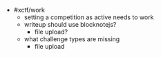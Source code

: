 - #xctf/work
	- setting a competition as active needs to work
	- writeup should use blocknotejs?
		- file upload?
	- what challenge types are missing
		- file upload